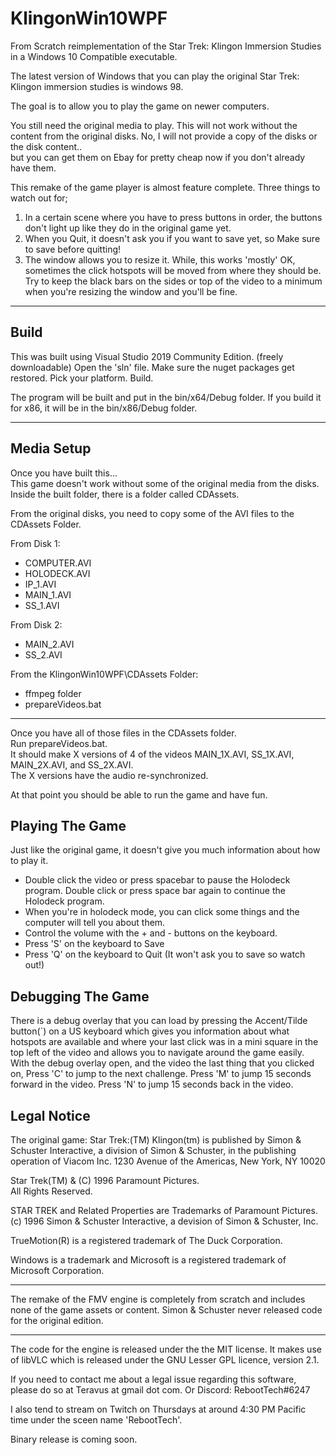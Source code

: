 # KlingonWin10WPF
 From Scratch reimplementation of the Star Trek: Klingon Immersion Studies in a Windows 10 Compatible executable.  
 
 The latest version of Windows that you can play the original Star Trek: Klingon immersion studies is windows 98.
 
 The goal is to allow you to play the game on newer computers.
 
 You still need the original media to play.  This will not work without the content from the original disks.   No, I will not provide a copy of the disks or the disk content..  
 but you can get them on Ebay for pretty cheap now if you don't already have them.
 
 This remake of the game player is almost feature complete.  Three things to watch out for;
 1. In a certain scene where you have to press buttons in order, the buttons don't light up like they do in the original game yet.
 2. When you Quit, it doesn't ask you if you want to save yet, so Make sure to save before quitting!
 3. The window allows you to resize it.  While, this works 'mostly' OK, sometimes the click hotspots will be moved from where they should be.  Try to keep the black bars on the sides or top of the video to a minimum when you're resizing the window and you'll be fine.

---
 
## Build
This was built using Visual Studio 2019 Community Edition.  (freely downloadable)
Open the 'sln' file.   Make sure the nuget packages get restored.  Pick your platform.  Build.

The program will be built and put in the bin/x64/Debug folder.  If you build it for x86, it will be in the bin/x86/Debug folder.

---

## Media Setup
Once you have built this...  
This game doesn't work without some of the original media from the disks.
Inside the built folder, there is a folder called CDAssets.

From the original disks, you need to copy some of the AVI files to the CDAssets Folder.

From Disk 1:
- COMPUTER.AVI
- HOLODECK.AVI
- IP_1.AVI 
- MAIN_1.AVI
- SS_1.AVI 

From Disk 2: 
- MAIN_2.AVI 
- SS_2.AVI 

From the KlingonWin10WPF\CDAssets Folder:
- ffmpeg folder 
- prepareVideos.bat 

---
Once you have all of those files in the CDAssets folder.  
Run prepareVideos.bat.   
It should make X versions of 4 of the videos MAIN_1X.AVI, SS_1X.AVI, MAIN_2X.AVI, and SS_2X.AVI.  
The X versions have the audio re-synchronized.

At that point you should be able to run the game and have fun.

## Playing The Game

Just like the original game, it doesn't give you much information about how to play it.  

- Double click the video or press spacebar to pause the Holodeck program.  Double click or press space bar again to continue the Holodeck program.
- When you're in holodeck mode, you can click some things and the computer will tell you about them.
- Control the volume with the + and - buttons on the keyboard.
- Press 'S' on the keyboard to Save
- Press 'Q' on the keyboard to Quit (It won't ask you to save so watch out!)


## Debugging The Game

There is a debug overlay that you can load by pressing the Accent/Tilde button(`) on a US keyboard which gives you information about what hotspots are available and where your last click was in a mini square in the top left of the video and allows you to navigate around the game easily.
With the debug overlay open, and the video the last thing that you clicked on, 
Press 'C' to jump to the next challenge.
Press 'M' to jump 15 seconds forward in the video.
Press 'N' to jump 15 seconds back in the video.

## Legal Notice

The original game:  Star Trek:(TM) Klingon(tm) is published by Simon & Schuster Interactive, 
a division of Simon & Schuster, 
in the publishing operation of Viacom Inc. 
1230 Avenue of the Americas, New York, NY 10020

Star Trek(TM) & (C) 1996 Paramount Pictures.  
All Rights Reserved. 

STAR TREK and Related Properties are Trademarks of Paramount Pictures. 
(c) 1996 Simon & Schuster Interactive, a devision of Simon & Schuster, Inc.

TrueMotion(R) is a registered trademark of The Duck Corporation.

Windows is a trademark and Microsoft is a registered trademark of Microsoft Corporation.

---

The remake of the FMV engine is completely from scratch and includes none of the game assets or content.  Simon & Schuster never released code for the original edition. 

---

The code for the engine is released under the the MIT license.  It makes use of libVLC which is released under the GNU Lesser GPL licence, version 2.1.

If you need to contact me about a legal issue regarding this software, please do so at Teravus at gmail dot com.  Or Discord: RebootTech#6247

I also tend to stream on Twitch on Thursdays at around 4:30 PM Pacific time under the sceen name 'RebootTech'.

Binary release is coming soon.

